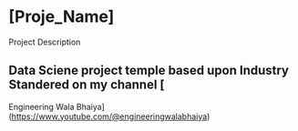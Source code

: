 # [Proje_Name]
Project Description

## Data Sciene project temple based upon Industry Standered on my channel [
Engineering Wala Bhaiya](https://www.youtube.com/@engineeringwalabhaiya)
